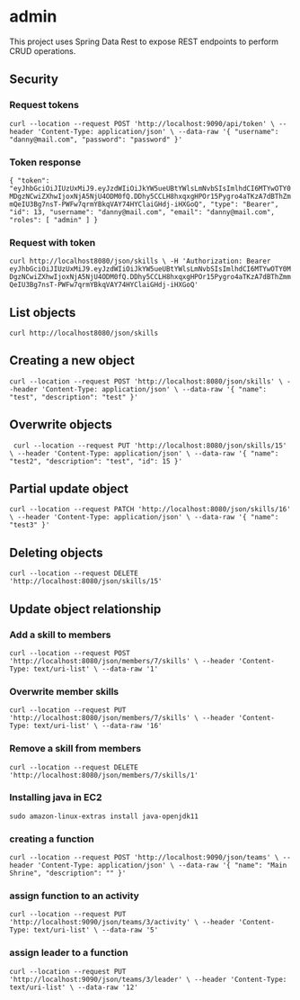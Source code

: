 # admin
This project uses Spring Data Rest to expose REST endpoints
to perform CRUD operations.

## Security
### Request tokens
`
curl --location --request POST 'http://localhost:9090/api/token' \
--header 'Content-Type: application/json' \
--data-raw '{
    "username": "danny@mail.com",
    "password": "password"
}'
`
### Token response
`
{
    "token": "eyJhbGciOiJIUzUxMiJ9.eyJzdWIiOiJkYW5ueUBtYWlsLmNvbSIsImlhdCI6MTYwOTY0MDgzNCwiZXhwIjoxNjA5NjU4ODM0fQ.DDhy5CCLH8hxqxgHPOr15Pygro4aTKzA7dBThZmmQeIU3Bg7nsT-PWFw7qrmYBkqVAY74HYClaiGHdj-iHXGoQ",
    "type": "Bearer",
    "id": 13,
    "username": "danny@mail.com",
    "email": "danny@mail.com",
    "roles": [
        "admin"
    ]
}
`

### Request with token
`
curl http://localhost8080/json/skills \
-H 'Authorization: Bearer eyJhbGciOiJIUzUxMiJ9.eyJzdWIiOiJkYW5ueUBtYWlsLmNvbSIsImlhdCI6MTYwOTY0MDgzNCwiZXhwIjoxNjA5NjU4ODM0fQ.DDhy5CCLH8hxqxgHPOr15Pygro4aTKzA7dBThZmmQeIU3Bg7nsT-PWFw7qrmYBkqVAY74HYClaiGHdj-iHXGoQ'
`

## List objects
`curl http://localhost8080/json/skills`

## Creating a new object
`
curl --location --request POST 'http://localhost:8080/json/skills' \
--header 'Content-Type: application/json' \
--data-raw '{
    "name": "test",
    "description": "test"
}'
`

## Overwrite objects
`
curl --location --request PUT 'http://localhost:8080/json/skills/15' \
--header 'Content-Type: application/json' \
--data-raw '{
    "name": "test2",
    "description": "test",
    "id": 15
}'`

## Partial update object
`
curl --location --request PATCH 'http://localhost:8080/json/skills/16' \
--header 'Content-Type: application/json' \
--data-raw '{
    "name": "test3"
}'
`

## Deleting objects
`curl --location --request DELETE 'http://localhost:8080/json/skills/15'`

## Update object relationship
### Add a skill to members
`
curl --location --request POST 'http://localhost:8080/json/members/7/skills' \
--header 'Content-Type: text/uri-list' \
--data-raw '1'
`
### Overwrite member skills
`
curl --location --request PUT 'http://localhost:8080/json/members/7/skills' \
--header 'Content-Type: text/uri-list' \
--data-raw '16'
`
### Remove a skill from members
`curl --location --request DELETE 'http://localhost:8080/json/members/7/skills/1'`

### Installing java in EC2
`sudo amazon-linux-extras install java-openjdk11`

### creating a function
`
curl --location --request POST 'http://localhost:9090/json/teams' \
--header 'Content-Type: application/json' \
--data-raw '{
    "name": "Main Shrine",
    "description": ""
}'
`

### assign function to an activity
`
curl --location --request PUT 'http://localhost:9090/json/teams/3/activity' \
--header 'Content-Type: text/uri-list' \
--data-raw '5'
`

### assign leader to a function
`
curl --location --request PUT 'http://localhost:9090/json/teams/3/leader' \
--header 'Content-Type: text/uri-list' \
--data-raw '12'
`
